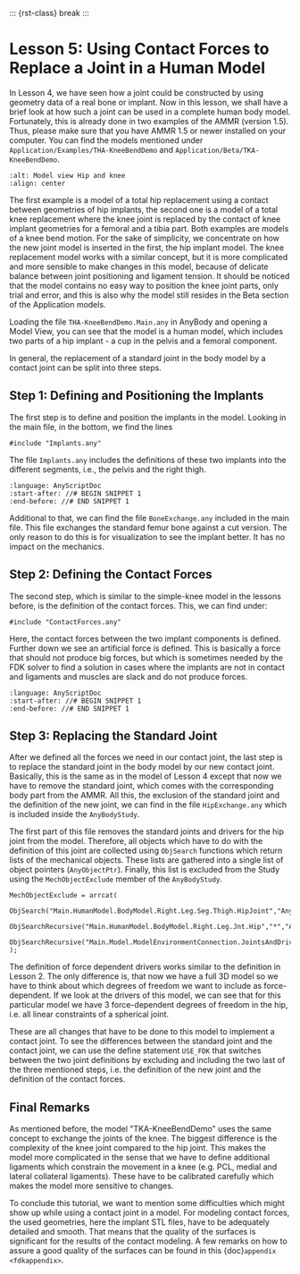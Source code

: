 ::: {rst-class} break
:::

# Lesson 5: Using Contact Forces to Replace a Joint in a Human Model

In Lesson 4, we have seen how a joint could be constructed by using
geometry data of a real bone or implant. Now in this lesson, we shall
have a brief look at how such a joint can be used in a complete human
body model. Fortunately, this is already done in two examples of the
AMMR (version 1.5). Thus, please make sure that you have AMMR 1.5 or newer
installed on your computer. You can find the models mentioned under
`Application/Examples/THA-KneeBendDemo` and
`Application/Beta/TKA-KneeBendDemo`.

```{image} _static/lesson5/image1.png
:alt: Model view Hip and knee
:align: center
```

The first example is a model of a total hip replacement using a contact
between geometries of hip implants, the second one is a model of a total
knee replacement where the knee joint is replaced by the contact of knee
implant geometries for a femoral and a tibia part. Both examples are
models of a knee bend motion. For the sake of simplicity, we concentrate
on how the new joint model is inserted in the first, the hip implant
model. The knee replacement model works with a similar concept, but it
is more complicated and more sensible to make changes in this model,
because of delicate balance between joint positioning and ligament
tension. It should be noticed that the model contains no easy way to
position the knee joint parts, only trial and error, and this is also
why the model still resides in the Beta section of the Application
models.

Loading the file `THA-KneeBendDemo.Main.any` in AnyBody and opening a
Model View, you can see that the model is a human model, which includes
two parts of a hip implant - a cup in the pelvis and a femoral component.

In general, the replacement of a standard joint in the body model by a
contact joint can be split into three steps. 

## Step 1: Defining and Positioning the Implants

The first step is to define and position the implants in the model. Looking in
the main file, in the bottom, we find the lines

```AnyScriptDoc
#include "Implants.any"
```

The file `Implants.any` includes the definitions of these two implants into
the different segments, i.e., the pelvis and the right thigh.

```{literalinclude} Snippets/lesson5/Model/Implants.any
:language: AnyScriptDoc
:start-after: //# BEGIN SNIPPET 1
:end-before: //# END SNIPPET 1
```

Additional to that, we can find the file `BoneExchange.any` included in
the main file. This file exchanges the standard femur bone against a cut
version. The only reason to do this is for visualization to see the
implant better. It has no impact on the mechanics.

## Step 2: Defining the Contact Forces

The second step, which is similar to the simple-knee model in the lessons
before, is the definition of the contact forces. This, we can find under:

```AnyScriptDoc
#include "ContactForces.any"
```

Here, the contact forces between the two implant components is defined.
Further down we see an artificial force is defined. This is basically a
force that should not produce big forces, but which is sometimes needed
by the FDK solver to find a solution in cases where the implants are not
in contact and ligaments and muscles are slack and do not produce
forces.

```{literalinclude} Snippets/lesson5/Model/ContactForces.any
:language: AnyScriptDoc
:start-after: //# BEGIN SNIPPET 1
:end-before: //# END SNIPPET 1
```

## Step 3: Replacing the Standard Joint

After we defined all the forces we need in our contact joint, the last
step is to replace the standard joint in the body model by our new
contact joint. Basically, this is the same as in the model of Lesson 4
except that now we have to remove the standard joint, which comes with
the corresponding body part from the AMMR. All this, the exclusion of
the standard joint and the definition of the new joint, we can find in
the file `HipExchange.any` which is included inside the `AnyBodyStudy`.

The first part of this file removes the standard joints and drivers for
the hip joint from the model. Therefore, all objects which have to do
with the definition of this joint are collected using `ObjSearch`
functions which return lists of the mechanical objects. These lists are
gathered into a single list of object pointers (`AnyObjectPtr`). Finally,
this list is excluded from the Study using the `MechObjectExclude` member
of the `AnyBodyStudy`.

```AnyScriptDoc
MechObjectExclude = arrcat(
  ObjSearch("Main.HumanModel.BodyModel.Right.Leg.Seg.Thigh.HipJoint","AnyMechObject"),
  ObjSearchRecursive("Main.HumanModel.BodyModel.Right.Leg.Jnt.Hip","*","AnyMechObject"),
  ObjSearchRecursive("Main.Model.ModelEnvironmentConnection.JointsAndDrivers.JntDriverRightLegTD","Hip*","AnyMechObject")
);
```

The definition of force dependent drivers works similar to the
definition in Lesson 2. The only difference is, that now we have a
full 3D model so we have to think about which degrees of freedom we
want to include as force-dependent. If we look at the drivers of this
model, we can see that for this particular model we have 3
force-dependent degrees of freedom in the hip, i.e. all linear
constraints of a spherical joint.

These are all changes that have to be done to this model to implement a
contact joint. To see the differences between the standard joint and the
contact joint, we can use the define statement `USE_FDK` that switches
between the two joint definitions by excluding and including the two
last of the three mentioned steps, i.e. the definition of the new joint
and the definition of the contact forces.

## Final Remarks

As mentioned before, the model "TKA-KneeBendDemo" uses the same concept to
exchange the joints of the knee. The biggest difference is the
complexity of the knee joint compared to the hip joint. This makes the
model more complicated in the sense that we have to define additional
ligaments which constrain the movement in a knee (e.g. PCL, medial and
lateral collateral ligaments). These have to be calibrated carefully
which makes the model more sensitive to changes.

To conclude this tutorial, we want to mention some difficulties which
might show up while using a contact joint in a model. For modeling
contact forces, the used geometries, here the implant STL files, have to
be adequately detailed and smooth. That means that the quality of the
surfaces is significant for the results of the contact modeling. A few
remarks on how to assure a good quality of the surfaces can be found in
this {doc}`appendix <fdkappendix>`.

